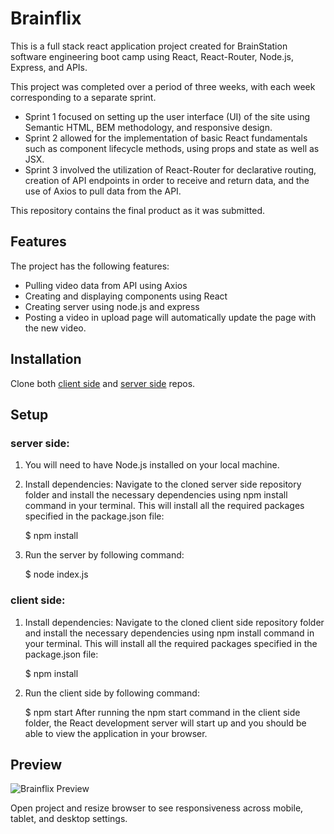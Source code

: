 # Brainflix
This is a full stack react application project created for BrainStation software engineering boot camp using React, React-Router, Node.js, Express, and APIs.

This project was completed over a period of three weeks, with each week corresponding to a separate sprint.

- Sprint 1 focused on setting up the user interface (UI) of the site using Semantic HTML, BEM methodology, and responsive design.
- Sprint 2 allowed for the implementation of basic React fundamentals such as component lifecycle methods, using props and state as well as JSX.
- Sprint 3 involved the utilization of React-Router for declarative routing, creation of API endpoints in order to receive and return data, and the use of Axios to pull data from the API.

This repository contains the final product as it was submitted.

## Features
The project has the following features:

- Pulling video data from API using Axios
- Creating and displaying components using React
- Creating server using node.js and express
- Posting a video in upload page will automatically update the page with the new video.

## Installation

Clone both [client side](https://github.com/AlirezaAnzali/BrainFlix)  and [server side](https://github.com/AlirezaAnzali/Brainflix-api) repos.

## Setup

### server side:
1. You will need to have Node.js installed on your local machine.
2. Install dependencies: Navigate to the cloned server side repository folder and install the necessary dependencies using npm install command in your terminal. This will install all the required packages specified in the package.json file:

    $ npm install


3. Run the server by following command:

    $ node index.js

### client side:
1. Install dependencies: Navigate to the cloned client side repository folder and install the necessary dependencies using npm install command in your terminal. This will install all the required packages specified in the package.json file:

    $ npm install

2. Run the client side by following command:

    $ npm start
After running the npm start command in the client side folder, the React development server will start up and you should be able to view the application in your browser.


## Preview

![Brainflix Preview](Animation.gif)

Open project and resize browser to see responsiveness across mobile, tablet, and desktop settings.


